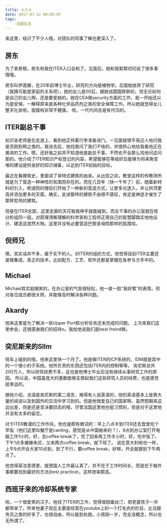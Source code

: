 ```yaml
---
title: 人人人
date: 2017-07-22 09:05:07
tags:
    -法国生活
---
```


来这里，结识了不少人哦，对团队的同事了解也更深入了。

## 房东

为了拿房租，房东和我在ITER入口会和了。见面后，她和我絮絮叨叨说了很多事情哦。

房东叫伊莲娜，在20年前博士毕业，研究的方向是植物学。后面她放弃了研究（我猜可能是家庭的关系吧）。她的女儿是00后，据她说圆圆胖胖的，但无论如何是自己的女儿啊，还是要爱她的。她在CEA做security方面的工作，我一开始还以为是安保，一解释原来是各种化学品药剂之类的安全保障工作。所以她就觉得女儿整天化妆啦，面膜啦非常不健康。
哈，一代代间总是有代沟的。

## ITER副总干事

初识金老师是在走道上，看到他正拎着行李准备进门。一见面就很平易近人地问我是否刚到啊之类的。我进去后，他找我问了我们干啥的，并很热心地给我看他正在推进的工作。嗯，还好我之前并不知道他是副总干事，不然也不会那么找他问这问那的。他介绍了ITER知识产权登记的内容，希望能够在等级好后能够为将来聚变堆的建设提供良好的知识储备，以达到ITER初始的目标。

最近在看建筑史，里面讲了哥特式建筑的由来。从出现之初，教堂这样的传教场所就是为了营造一种神性的氛围而存在的。而在几百年（快一千年了）前，随着新材料的引入，修道院的僧侣们开始了一种新的营造方式，让更多光透入，并让拱顶更高并添加更多的天窗。确实，走进那样的建筑不由得不感叹，肯定是神迹才催生了那样宏伟的建筑。

但是在ITER总部，这里走廊的天花板我伸手就能碰到，而总干事的办公室就在核分析组同一层。对原理清晰理解的科学家和工程师正用自己的智慧脚踏实地地设计、建造这庞然大物。这里并没有必要营造巴黎圣母院那样的氛围哈。

## 倪师兄

嗯，其实话并不多，属于实干的人。对ITER的组织方式，他觉得目前ITER主要还是做集成，真正的技术，比如配方、工艺、软件还都是掌握在各参与方手中的。

## Michael

Michael其实挺搞笑的，在办公室的气氛很轻松，他一直一脸“我好累”的表情，但对各位成员都很关照，并能够及时解决各种问题。

## Akardy

他来这里是为了解决一些Upper Port核分析任务还未完成的问题。
上次来我们这里参会，还很感谢我们的招待o。我给他说我们是best freind嘛。

## 突尼斯来的Sllm

班车上碰到的哦，他来这里快一个月了。他是做ITER的ICP系统的，IDM就是其中的一个很小的子系统。他所负责的东西还包括ITER内的控制等等。
突尼斯总共200万人，所以研究经费不多，这也是他博士毕业后没有继续从事研究工作的原因。
所以说，中国虽庞大的基数能够支撑起我们这些研究人员的经费，也是感觉挺幸运的。

据他介绍，法语是突尼斯的第二语言，难得有人说英语的，他的英语基本上是靠大量的阅读以及到国外的交流中学习到的。但是他很爱自己的国家啊，虽然短期来这边出差，但是还是坚决要回去的哦，尽管法国这里他也挺习惯的，但是对于这里他并没有太多的留恋。

对于ITER散漫的工作作风，他也是颇有微词的：早上八点半到ITER还去食堂吃个早饭（他们这里叫餐厅是canting，感觉是从中国舶来的？），9点到办公室打开电脑工作1小时，好，去coffee break了，完了回来再工作半小时，好，吃中饭了。下午1点多姗姗来迟，又来两次coffee break，就下班了。
说在意大利啦也一样，上午9点开会大家10点到，到了不行，要coffee break，好嘛，开会就挪到下午两点了。

他觉得英法意德里，就德国人工作最认真了，并不在于工作时间长，而是在于每件事都要找到最好的方法(best practice)，这样效率颇高。

## 西班牙来的冷却系统专家

哈，一个很爱笑的汉子。他找了ITER的工作，觉得很因垂丝汀，把老婆孩子一并都带来了。所幸他妻子现在主要是经营在youtube上的一个打毛衣的栏目，比当服务员之类的好多了，也很自由，所以能到处跑。小孩刚一岁，完全没概念，所以也无所谓了。
